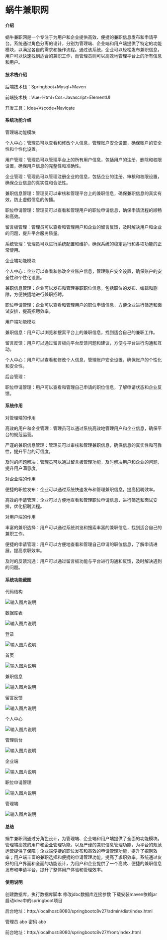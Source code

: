 # 蜗牛兼职网

#### 介绍
蜗牛兼职网是一个专注于为用户和企业提供高效、便捷的兼职信息发布和申请平台。系统通过角色分离的设计，分别为管理端、企业端和用户端提供了特定的功能模块，以满足各自的需求和操作流程。通过该系统，企业可以轻松发布兼职信息，用户可以快速找到适合的兼职工作，而管理员则可以高效地管理平台上的所有信息和用户。

#### 技术栈介绍

后端技术栈：Springboot+Mysql+Maven

前端技术栈：Vue+Html+Css+Javascript+ElementUI

开发工具：Idea+Vscode+Navicate

#### 系统功能介绍

管理端功能模块

个人中心：管理员可以查看和修改个人信息，管理账户安全设置，确保账户的安全性和个性化设置。

用户管理：管理员可以管理平台上的所有用户信息，包括用户的注册、删除和权限设置，确保用户信息的完整性和准确性。

企业管理：管理员可以管理注册企业的信息，包括企业的注册、审核和权限设置，确保企业信息的真实性和合法性。

兼职信息管理：管理员可以审核和管理平台上的兼职信息，确保兼职信息的真实有效，防止虚假信息的传播。

职位申请管理：管理员可以查看和管理用户的职位申请信息，确保申请流程的顺畅和高效。

留言板管理：管理员可以查看和管理用户和企业的留言反馈，及时解决用户和企业的问题，提升平台服务质量。

系统管理：管理员可以进行系统配置和维护，确保系统的稳定运行和各项功能的正常使用。

企业端功能模块

个人中心：企业可以查看和修改企业账户信息，管理账户安全设置，确保账户的安全性和个性化设置。

兼职信息管理：企业可以发布和管理兼职职位信息，包括职位的发布、编辑和删除，方便快捷地进行兼职招聘。

职位申请管理：企业可以查看和管理用户的职位申请信息，方便企业进行筛选和面试安排，提高招聘效率。

用户端功能模块

兼职信息：用户可以浏览和搜索平台上的兼职信息，找到适合自己的兼职工作。

留言反馈：用户可以通过留言板向平台反馈问题和建议，方便与平台进行沟通和互动。

个人中心：用户可以查看和修改个人信息，管理账户安全设置，确保账户的个性化和安全性。

后台管理：

职位申请管理：用户可以查看和管理自己申请的职位信息，了解申请状态和企业反馈。

#### 系统作用

对管理端的作用

高效的用户和企业管理：管理员可以通过系统高效地管理用户和企业信息，确保平台的规范运营。

严谨的兼职信息管理：管理员可以审核和管理兼职信息，确保信息的真实性和可靠性，提升平台的可信度。

及时的问题解决：管理员可以通过留言板管理功能，及时解决用户和企业的问题，提升用户满意度。

对企业端的作用

便捷的职位发布：企业可以通过系统快速发布和管理兼职信息，提高招聘效率。

高效的申请管理：企业可以方便地查看和管理职位申请信息，进行筛选和面试安排，优化招聘流程。

对用户端的作用

丰富的兼职选择：用户可以通过系统浏览和搜索丰富的兼职信息，找到适合自己的兼职工作。

便捷的申请管理：用户可以方便地查看和管理自己申请的职位信息，了解申请进展，提高求职效率。

及时的反馈沟通：用户可以通过留言板功能与平台进行沟通和反馈，及时解决遇到的问题。

#### 系统功能截图

代码结构

![输入图片说明](images/f41d2bc337f7532a7a5de8c43205231.png)

数据库表

![输入图片说明](images/fcc3cb7aba261f216759be28694e9d0.png)

登录

![输入图片说明](images/ad4766fed7f9acfa6b631b37d146ca2.png)

首页

![输入图片说明](images/555ae1dddddca5ad4ed1ff9bd0cc046.png)

兼职信息

![输入图片说明](images/f6daa6228461dcfe28883725c175c24.png)

留言反馈

![输入图片说明](images/44914f890b80d8b76d39154a88609af.png)

个人中心

![输入图片说明](images/bd50a95539c7abe6e4528c3c42311d3.png)

管理后台

![输入图片说明](images/524ac598787313b999b21dbda5539ff.png)

企业端

![输入图片说明](images/b436e45f1a620cc01dbae20246ee673.png)

职位申请管理

![输入图片说明](images/fffcb8a35a8cc3d316dba658d27fbc0.png)

管理端

![输入图片说明](images/e6a6fa0e8620c3b6b7b313ede622baa.png)

#### 总结

蜗牛兼职网通过分角色设计，为管理端、企业端和用户端提供了全面的功能模块。管理端高效的用户和企业管理功能，以及严谨的兼职信息管理功能，为平台的规范运营提供了保障；企业端便捷的职位发布和高效的申请管理功能，提升了招聘效率；用户端丰富的兼职选择和便捷的申请管理功能，提高了求职效率。系统通过友好的用户界面和全面的功能设计，为用户和企业提供了一个高效、便捷的兼职信息发布和申请平台，提升了整体用户体验和管理效率。

#### 使用说明

创建数据库，执行数据库脚本 修改jdbc数据库连接参数 下载安装maven依赖jar 启动idea中的springboot项目

后台地址：http://localhost:8080/springbootc8v27/admin/dist/index.html

管理员  abo 密码 abo

前台地址：http://localhost:8080/springbootc8v27/front/index.html


